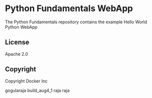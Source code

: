 Python Fundamentals WebApp
==========================

The Python Fundamentals repository contains the example Hello World Python WebApp

## License

Apache 2.0

## Copyright

Copyright Docker Inc 

gogularaja
build_aug4_1
raja
raja

